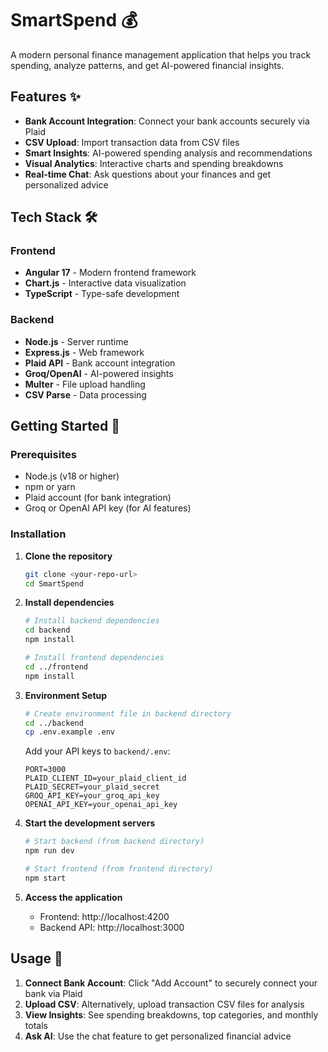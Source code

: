 # SmartSpend 💰

A modern personal finance management application that helps you track spending, analyze patterns, and get AI-powered financial insights.

## Features ✨

- **Bank Account Integration**: Connect your bank accounts securely via Plaid
- **CSV Upload**: Import transaction data from CSV files
- **Smart Insights**: AI-powered spending analysis and recommendations
- **Visual Analytics**: Interactive charts and spending breakdowns
- **Real-time Chat**: Ask questions about your finances and get personalized advice

## Tech Stack 🛠️

### Frontend
- **Angular 17** - Modern frontend framework
- **Chart.js** - Interactive data visualization
- **TypeScript** - Type-safe development

### Backend
- **Node.js** - Server runtime
- **Express.js** - Web framework
- **Plaid API** - Bank account integration
- **Groq/OpenAI** - AI-powered insights
- **Multer** - File upload handling
- **CSV Parse** - Data processing

## Getting Started 🚀

### Prerequisites
- Node.js (v18 or higher)
- npm or yarn
- Plaid account (for bank integration)
- Groq or OpenAI API key (for AI features)

### Installation

1. **Clone the repository**
   ```bash
   git clone <your-repo-url>
   cd SmartSpend
   ```

2. **Install dependencies**
   ```bash
   # Install backend dependencies
   cd backend
   npm install
   
   # Install frontend dependencies
   cd ../frontend
   npm install
   ```

3. **Environment Setup**
   ```bash
   # Create environment file in backend directory
   cd ../backend
   cp .env.example .env
   ```
   
   Add your API keys to `backend/.env`:
   ```env
   PORT=3000
   PLAID_CLIENT_ID=your_plaid_client_id
   PLAID_SECRET=your_plaid_secret
   GROQ_API_KEY=your_groq_api_key
   OPENAI_API_KEY=your_openai_api_key
   ```

4. **Start the development servers**
   ```bash
   # Start backend (from backend directory)
   npm run dev
   
   # Start frontend (from frontend directory)
   npm start
   ```

5. **Access the application**
   - Frontend: http://localhost:4200
   - Backend API: http://localhost:3000

## Usage 📖

1. **Connect Bank Account**: Click "Add Account" to securely connect your bank via Plaid
2. **Upload CSV**: Alternatively, upload transaction CSV files for analysis
3. **View Insights**: See spending breakdowns, top categories, and monthly totals
4. **Ask AI**: Use the chat feature to get personalized financial advice
